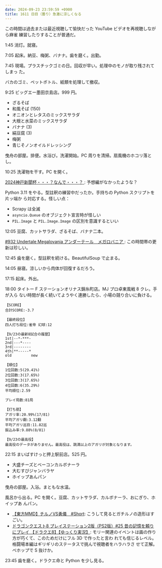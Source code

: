 ```yaml
---
date: 2024-09-23 23:59:59 +0900
title: 1611 日目（曇り）急激に涼しくなる
---
```


この時間は過去または最近視聴して愉快だった YouTube ビデオを再視聴しながら麻雀
練習したりすることが普通だ。

1:45 消灯。就寝。

7:05 起床。納豆、梅粥、バナナ。歯を磨く。出勤。

7:45 現場。プラスチックゴミの日。回収が早い。処理中のモノが取り残されてしまっ
た。

バカのゴミ、ペットボトル、紙類を処理して撤収。

9:25 ビッグエー墨田京島店。999 円。

* ざるそば
* 和風そば (150)
* オニオンとレタスのミックスサラダ
* 大根と水菜のミックスサラダ
* バナナ (3)
* 絹豆腐 (3)
* 梅粥
* 青じそノンオイルドレッシング

曳舟の部屋。排便。水浴び。洗濯開始。PC 周りを清掃。扇風機のホコリ落とし。

10:25 洗濯物を干す。PC を開く。

[2024神戸新聞杯・・・？なんで・・・？
](https://www.youtube.com/watch?v=9r8b6Bn8GSg): 予想編がなかったような？

Python 3.11 をやる。型註釈の練習中だったか。手持ちの Python スクリプトを片ッ端か
ら対応する。怪しい点：

* Scrapy は全滅
* `asyncio.Queue` のオブジェクト宣言時が怪しい
* `PIL.Image` と `PIL.Image.Image` の区別を意識するといい

12:05 豆腐、カットサラダ、ざるそば、バナナ二本。

[#932 Undertale Megalovania アンダーテール　メガロバニア
](https://www.youtube.com/watch?v=VoBMCPvcmRw): この時間帯の更新は珍しい。

12:45 歯を磨く。型註釈を続ける。BeautifulSoup で止まる。

14:05 昼寝。涼しいから肉体が回復するだろう。

17:15 起床。外出。

18:00 タイトー F ステーションオリナス錦糸町店。MJ プロ卓東風戦 8 クレ。手が入ら
ない時間が長く続いてようやく連勝したら、小場の競り合いに負ける。

```text
【SCORE】
合計SCORE:-3.7

【最終段位】
四人打ち段位:雀帝 幻球:12

【9/23の最新8試合の履歴】
1st|--*-***-
2nd|---*----
3rd|--------
4th|**-----*
old         new

【順位】
1位回数:5(29.41%)
2位回数:3(17.65%)
3位回数:3(17.65%)
4位回数:6(35.29%)
平均順位:2.59

プレイ局数:81局

【打ち筋】
アガリ率:20.99%(17/81)
平均アガリ翻:3.12翻
平均アガリ巡目:11.82巡
振込み率:9.88%(8/81)

【9/23の最高役】
最高役のデータがありません。最高役は、跳満以上のアガリが対象となります。
```

22:15 まいばすけっと押上駅前店。525 円。

* 大盛チーズとベーコンカルボナーラ
* 大むすびジャンバラヤ
* ホイップあんパン

曳舟の部屋。入浴。まともな水温。

風呂から出る。PC を開く。豆腐、カットサラダ、カルボナーラ、おにぎり、ホイップあ
んパン。

* [【東方MMD】チルノVS勇儀　#Short](https://www.youtube.com/watch?v=DnkUVM0tdx0):
  こうして見るとガチルノの造形はすごい。
* [ドラゴンクエスト8 プレイステーション2版（PS2版）#25 昔の記憶を頼りにプレイ
  【ドラクエ8】【ゆっくり実況】](https://www.youtube.com/watch?v=fPB-YC39DWs):
  モリー関連のイベントは画の作り方が巧くて、このためだけにフル 3D で作ったと言わ
  れても信じるレベル。格闘場本編はギリギリのステータスで挑んで視聴者をハラハラさ
  せて正解。ベホップで S 抜けか。

23:45 歯を磨く。ドラクエ命と Python を少し見る。
